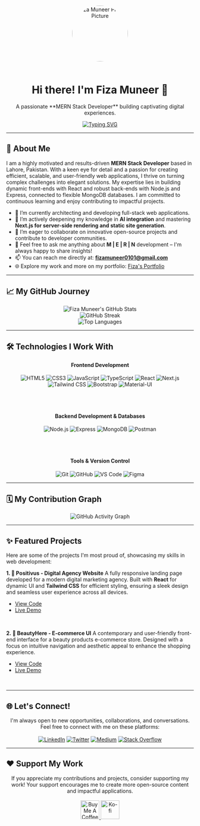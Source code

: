 <div align="center">
  <img src="https://avatars.githubusercontent.com/u/150493863?v=4" width="150" height="150" style="border-radius:50%; margin-bottom: 20px;" alt="Fiza Muneer Profile Picture">
  <h1>Hi there! I'm Fiza Muneer 👋</h1>
  <p>A passionate **MERN Stack Developer** building captivating digital experiences.</p>
  <a href="https://git.io/typing-svg">
    <img src="https://readme-typing-svg.herokuapp.com?font=Fira+Code&size=25&pause=1000&color=3399FF&center=true&width=500&lines=Crafting+Seamless+Web+Applications;Bringing+Ideas+to+Life;MERN+Stack+Specialist;From+Lahore,+Pakistan+%F0%9F%87%B5%F0%9F%87%B0" alt="Typing SVG" />
  </a>
</div>

---

## 🚀 About Me

I am a highly motivated and results-driven **MERN Stack Developer** based in Lahore, Pakistan. With a keen eye for detail and a passion for creating efficient, scalable, and user-friendly web applications, I thrive on turning complex challenges into elegant solutions. My expertise lies in building dynamic front-ends with React and robust back-ends with Node.js and Express, connected to flexible MongoDB databases. I am committed to continuous learning and enjoy contributing to impactful projects.

-   🔭 I’m currently architecting and developing full-stack web applications.
-   🌱 I’m actively deepening my knowledge in **AI integration** and mastering **Next.js for server-side rendering and static site generation**.
-   🤝 I’m eager to collaborate on innovative open-source projects and contribute to developer communities.
-   💬 Feel free to ask me anything about **M | E | R | N** development – I'm always happy to share insights!
-   📫 You can reach me directly at: **fizamuneer0101@gmail.com**
-   🌐 Explore my work and more on my portfolio: <a href="https://myportfolio-fizza.netlify.app/">Fiza's Portfolio</a>

---

## 📈 My GitHub Journey

<div align="center">
  <img src="https://github-readme-stats.vercel.app/api?username=fmughalishere&show_icons=true&theme=tokyonight&hide_border=true&include_all_commits=true&count_private=true&line_height=20" alt="Fiza Muneer's GitHub Stats" />
  <br/>
  <img src="https://github-readme-streak-stats.herokuapp.com/?user=fmughalishere&theme=tokyonight&hide_border=true" alt="GitHub Streak" />
  <br/>
  <img src="https://github-readme-stats.vercel.app/api/top-langs?username=fmughalishere&show_icons=true&theme=tokyonight&hide_border=true&layout=compact" alt="Top Languages" />
</div>

---

## 🛠️ Technologies I Work With

<div align="center">
  <h4>Frontend Development</h4>
  <img src="https://img.shields.io/badge/HTML5-E34F26?style=for-the-badge&logo=html5&logoColor=white" alt="HTML5" />
  <img src="https://img.shields.io/badge/CSS3-1572B6?style=for-the-badge&logo=css3&logoColor=white" alt="CSS3" />
  <img src="https://img.shields.io/badge/JavaScript-F7DF1E?style=for-the-badge&logo=javascript&logoColor=black" alt="JavaScript" />
  <img src="https://img.shields.io/badge/TypeScript-3178C6?style=for-the-badge&logo=typescript&logoColor=white" alt="TypeScript" />
  <img src="https://img.shields.io/badge/React-61DAFB?style=for-the-badge&logo=react&logoColor=black" alt="React" />
  <img src="https://img.shields.io/badge/Next.js-000000?style=for-the-badge&logo=next.js&logoColor=white" alt="Next.js" />
  <img src="https://img.shields.io/badge/Tailwind_CSS-06B6D4?style=for-the-badge&logo=tailwind-css&logoColor=white" alt="Tailwind CSS" />
  <img src="https://img.shields.io/badge/Bootstrap-7952B3?style=for-the-badge&logo=bootstrap&logoColor=white" alt="Bootstrap" />
  <img src="https://img.shields.io/badge/Material--UI-0081CB?style=for-the-badge&logo=material-ui&logoColor=white" alt="Material-UI" />
  
  <br><br>

  <h4>Backend Development & Databases</h4>
  <img src="https://img.shields.io/badge/Node.js-339933?style=for-the-badge&logo=node.js&logoColor=white" alt="Node.js" />
  <img src="https://img.shields.io/badge/Express-000000?style=for-the-badge&logo=express&logoColor=white" alt="Express" />
  <img src="https://img.shields.io/badge/MongoDB-47A248?style=for-the-badge&logo=mongodb&logoColor=white" alt="MongoDB" />
  <img src="https://img.shields.io/badge/Postman-FF6C37?style=for-the-badge&logo=postman&logoColor=white" alt="Postman" />

  <br><br>

  <h4>Tools & Version Control</h4>
  <img src="https://img.shields.io/badge/Git-F05032?style=for-the-badge&logo=git&logoColor=white" alt="Git" />
  <img src="https://img.shields.io/badge/GitHub-181717?style=for-the-badge&logo=github&logoColor=white" alt="GitHub" />
  <img src="https://img.shields.io/badge/VS_Code-007ACC?style=for-the-badge&logo=visual-studio-code&logoColor=white" alt="VS Code" />
  <img src="https://img.shields.io/badge/Figma-F24E1E?style=for-the-badge&logo=figma&logoColor=white" alt="Figma" />
</div>

---

## 🗓️ My Contribution Graph

<div align="center">
  <img src="https://github-readme-activity-graph.vercel.app/graph?username=fmughalishere&theme=tokyonight&hide_border=true&bg_color=1a1b27&color=3399FF&line=3399FF" alt="GitHub Activity Graph" />
</div>

---

## ✨ Featured Projects

Here are some of the projects I'm most proud of, showcasing my skills in web development:

**1. 🚀 Positivus - Digital Agency Website**
A fully responsive landing page developed for a modern digital marketing agency. Built with **React** for dynamic UI and **Tailwind CSS** for efficient styling, ensuring a sleek design and seamless user experience across all devices.
-   [View Code](https://github.com/fmughalishere/Positivus)
-   [Live Demo](https://fizzasproject.netlify.app/)

<br>

**2. 💄 BeautyHere - E-commerce UI**
A contemporary and user-friendly front-end interface for a beauty products e-commerce store. Designed with a focus on intuitive navigation and aesthetic appeal to enhance the shopping experience.
-   [View Code](https://github.com/fmughalishere/Beauty-Here)
-   [Live Demo](https://beautyherebyfizza.netlify.app/)

<br>

---

## 🌐 Let's Connect!

<p align="center">
  I'm always open to new opportunities, collaborations, and conversations. Feel free to connect with me on these platforms:
  <br><br>
  <a href="https://www.linkedin.com/in/fiza-muneer-aa054a316/" target="_blank"><img src="https://img.shields.io/badge/LinkedIn-0A66C2?style=for-the-badge&logo=linkedin&logoColor=white" alt="LinkedIn" /></a>
  <a href="https://twitter.com/@merndevfiza01" target="_blank"><img src="https://img.shields.io/badge/Twitter-1DA1F2?style=for-the-badge&logo=twitter&logoColor=white" alt="Twitter" /></a>
  <a href="https://medium.com/@fizamuneer0101" target="_blank"><img src="https://img.shields.io/badge/Medium-12100E?style=for-the-badge&logo=medium&logoColor=white" alt="Medium" /></a>
  <a href="https://stackoverflow.com/users/28674772/fiza-muneer" target="_blank"><img src="https://img.shields.io/badge/Stack_Overflow-F58025?style=for-the-badge&logo=stack-overflow&logoColor=white" alt="Stack Overflow" /></a>
</p>

---

## ❤️ Support My Work

<p align="center">
  If you appreciate my contributions and projects, consider supporting my work! Your support encourages me to create more open-source content and impactful applications.
  <br><br>
  <a href="https://coff.ee/fizamuneero">
    <img src="https://cdn.buymeacoffee.com/buttons/v2/default-yellow.png" height="50" alt="Buy Me A Coffee" />
  </a>
  <a href="https://ko-fi.com/fizamuneer">
    <img src="https://cdn.ko-fi.com/cdn/kofi3.png?v=3" height="50" alt="Ko-fi" />
  </a>
</p>
